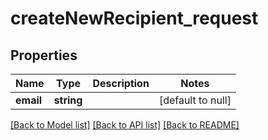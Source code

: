 # createNewRecipient_request

## Properties
Name | Type | Description | Notes
------------ | ------------- | ------------- | -------------
**email** | **string** |  | [default to null]

[[Back to Model list]](../README.md#documentation-for-models) [[Back to API list]](../README.md#documentation-for-api-endpoints) [[Back to README]](../README.md)



